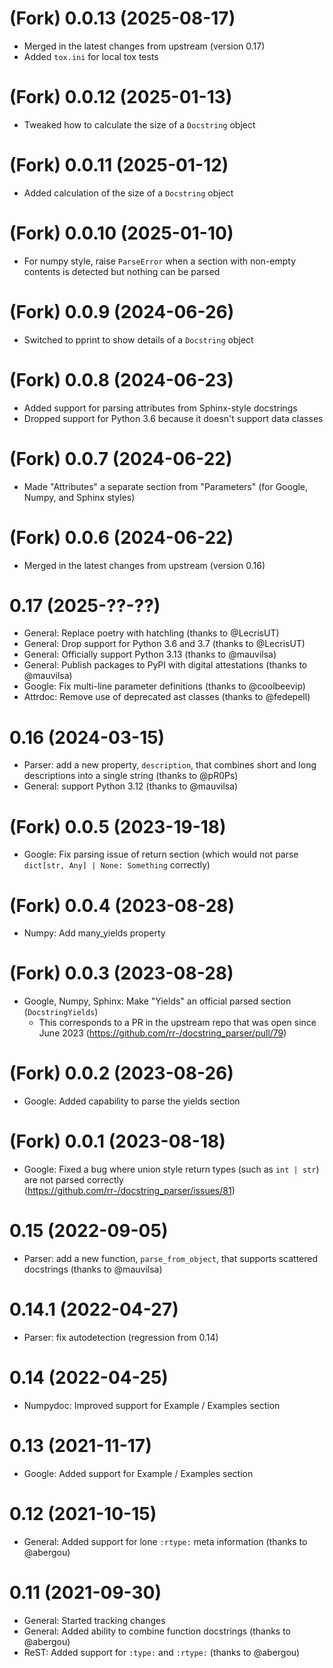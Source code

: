 # (Fork) 0.0.13 (2025-08-17)

- Merged in the latest changes from upstream (version 0.17)
- Added `tox.ini` for local tox tests

# (Fork) 0.0.12 (2025-01-13)

- Tweaked how to calculate the size of a `Docstring` object

# (Fork) 0.0.11 (2025-01-12)

- Added calculation of the size of a `Docstring` object

# (Fork) 0.0.10 (2025-01-10)

- For numpy style, raise `ParseError` when a section with non-empty contents is detected
  but nothing can be parsed

# (Fork) 0.0.9 (2024-06-26)

- Switched to pprint to show details of a `Docstring` object

# (Fork) 0.0.8 (2024-06-23)

- Added support for parsing attributes from Sphinx-style docstrings
- Dropped support for Python 3.6 because it doesn't support data classes

# (Fork) 0.0.7 (2024-06-22)

- Made "Attributes" a separate section from "Parameters" (for Google, Numpy, and Sphinx
  styles)

# (Fork) 0.0.6 (2024-06-22)

- Merged in the latest changes from upstream (version 0.16)

# 0.17 (2025-??-??)

- General: Replace poetry with hatchling (thanks to @LecrisUT)
- General: Drop support for Python 3.6 and 3.7 (thanks to @LecrisUT)
- General: Officially support Python 3.13 (thanks to @mauvilsa)
- General: Publish packages to PyPI with digital attestations (thanks to @mauvilsa)
- Google: Fix multi-line parameter definitions (thanks to @coolbeevip)
- Attrdoc: Remove use of deprecated ast classes (thanks to @fedepell)

# 0.16 (2024-03-15)

- Parser: add a new property, `description`, that combines short and long
  descriptions into a single string (thanks to @pR0Ps)
- General: support Python 3.12 (thanks to @mauvilsa)

# (Fork) 0.0.5 (2023-19-18)

- Google: Fix parsing issue of return section (which would not parse `dict[str, Any] | None: Something` correctly)

# (Fork) 0.0.4 (2023-08-28)

- Numpy: Add many_yields property

# (Fork) 0.0.3 (2023-08-28)

- Google, Numpy, Sphinx: Make "Yields" an official parsed section (`DocstringYields`)
  - This corresponds to a PR in the upstream repo that was open
    since June 2023 (https://github.com/rr-/docstring_parser/pull/79)


# (Fork) 0.0.2 (2023-08-26)

- Google: Added capability to parse the yields section


# (Fork) 0.0.1 (2023-08-18)

- Google: Fixed a bug where union style return types (such as `int | str`) are not parsed correctly (https://github.com/rr-/docstring_parser/issues/81)

# 0.15 (2022-09-05)

- Parser: add a new function, `parse_from_object`, that supports scattered
  docstrings (thanks to @mauvilsa)

# 0.14.1 (2022-04-27)

- Parser: fix autodetection (regression from 0.14)

# 0.14 (2022-04-25)

- Numpydoc: Improved support for Example / Examples section

# 0.13 (2021-11-17)

- Google: Added support for Example / Examples section

# 0.12 (2021-10-15)

- General: Added support for lone `:rtype:` meta information (thanks to @abergou)

# 0.11 (2021-09-30)

- General: Started tracking changes
- General: Added ability to combine function docstrings (thanks to @abergou)
- ReST: Added support for `:type:` and `:rtype:` (thanks to @abergou)
